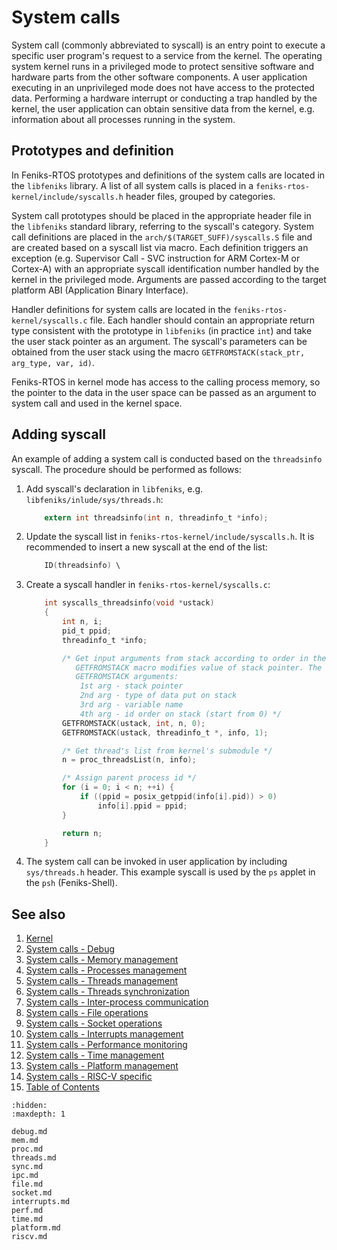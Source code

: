 # System calls

System call (commonly abbreviated to syscall) is an entry point to execute a specific user program's request to a
service from the kernel. The operating system kernel runs in a privileged mode to protect sensitive software and
hardware parts from the other software components. A user application executing in an unprivileged mode does not have
access to the protected data. Performing a hardware interrupt or conducting a trap handled by the kernel, the user
application can obtain sensitive data from the kernel, e.g. information about all processes running in the system.

## Prototypes and definition

In Feniks-RTOS prototypes and definitions of the system calls are located in the `libfeniks` library. A list of
all system calls is placed in a `feniks-rtos-kernel/include/syscalls.h` header files, grouped by categories.

System call prototypes should be placed in the appropriate header file in the `libfeniks` standard library,
referring to the syscall's category.
System call definitions are placed in the `arch/$(TARGET_SUFF)/syscalls.S` file and are created based on a syscall list
via macro. Each definition triggers an exception (e.g. Supervisor Call - SVC instruction for ARM Cortex-M or Cortex-A)
with an appropriate syscall identification number handled by the kernel in the privileged mode. Arguments are passed
according to the target platform ABI (Application Binary Interface).

Handler definitions for system calls are located in the `feniks-rtos-kernel/syscalls.c` file. Each handler should
contain an appropriate return type consistent with the prototype in `libfeniks` (in practice `int`) and take the user
stack pointer as an argument. The syscall's parameters can be obtained from the user stack using the macro
`GETFROMSTACK(stack_ptr, arg_type, var, id)`.

Feniks-RTOS in kernel mode has access to the calling process memory, so the pointer to the data in the user space can
be passed as an argument to system call and used in the kernel space.

## Adding syscall

An example of adding a system call is conducted based on the `threadsinfo` syscall. The procedure should be performed as
follows:

1. Add syscall's declaration in `libfeniks`, e.g. `libfeniks/inlude/sys/threads.h`:

    ```C
        extern int threadsinfo(int n, threadinfo_t *info);
    ```

2. Update the syscall list in `feniks-rtos-kernel/include/syscalls.h`. It is recommended to insert a new syscall at the
end of the list:

    ```C
        ID(threadsinfo) \
    ```

3. Create a syscall handler in `feniks-rtos-kernel/syscalls.c`:

    ```C
        int syscalls_threadsinfo(void *ustack)
        {
            int n, i;
            pid_t ppid;
            threadinfo_t *info;

            /* Get input arguments from stack according to order in the syscall prototype.
               GETFROMSTACK macro modifies value of stack pointer. The order of its invocation has to be compliant with arguments put on stack.
               GETFROMSTACK arguments:
                1st arg - stack pointer
                2nd arg - type of data put on stack
                3rd arg - variable name
                4th arg - id order on stack (start from 0) */
            GETFROMSTACK(ustack, int, n, 0);
            GETFROMSTACK(ustack, threadinfo_t *, info, 1);

            /* Get thread's list from kernel's submodule */
            n = proc_threadsList(n, info);

            /* Assign parent process id */
            for (i = 0; i < n; ++i) {
                if ((ppid = posix_getppid(info[i].pid)) > 0)
                    info[i].ppid = ppid;
            }

            return n;
        }
    ```

4. The system call can be invoked in user application by including `sys/threads.h` header. This example syscall is used
by the `ps` applet in the `psh` (Feniks-Shell).

## See also

1. [Kernel](../index.md)
2. [System calls - Debug](debug.md)
3. [System calls - Memory management](mem.md)
4. [System calls - Processes management](proc.md)
5. [System calls - Threads management](threads.md)
6. [System calls - Threads synchronization](sync.md)
7. [System calls - Inter-process communication](ipc.md)
8. [System calls - File operations](file.md)
9. [System calls - Socket operations](socket.md)
10. [System calls - Interrupts management](interrupts.md)
11. [System calls - Performance monitoring](perf.md)
12. [System calls - Time management](time.md)
13. [System calls - Platform management](platform.md)
14. [System calls - RISC-V specific](riscv.md)
15. [Table of Contents](../../index.md)

```{toctree}
:hidden:
:maxdepth: 1

debug.md
mem.md
proc.md
threads.md
sync.md
ipc.md
file.md
socket.md
interrupts.md
perf.md
time.md
platform.md
riscv.md
```
